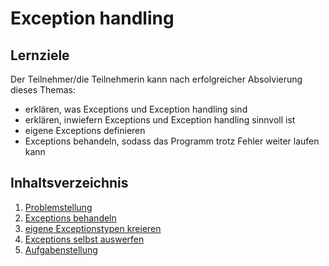 # Exception handling

## Lernziele
Der Teilnehmer/die Teilnehmerin kann nach erfolgreicher Absolvierung dieses Themas:
- erklären, was Exceptions und Exception handling sind
- erklären, inwiefern Exceptions und Exception handling sinnvoll ist
- eigene Exceptions definieren
- Exceptions behandeln, sodass das Programm trotz Fehler weiter laufen kann 

## Inhaltsverzeichnis

1. [Problemstellung](01-problemstellung.md)
1. [Exceptions behandeln](02-exception-handling.md)
1. [eigene Exceptionstypen kreieren](03-new-exception-classes.md)
1. [Exceptions selbst auswerfen](04-throw-exception.md)
1. [Aufgabenstellung](XX-aufgabenstellung.md)

